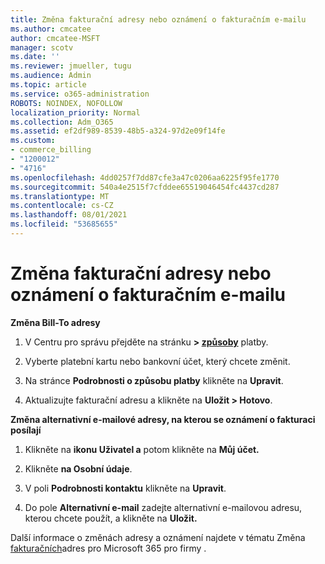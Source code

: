 ```yaml
---
title: Změna fakturační adresy nebo oznámení o fakturačním e-mailu
ms.author: cmcatee
author: cmcatee-MSFT
manager: scotv
ms.date: ''
ms.reviewer: jmueller, tugu
ms.audience: Admin
ms.topic: article
ms.service: o365-administration
ROBOTS: NOINDEX, NOFOLLOW
localization_priority: Normal
ms.collection: Adm_O365
ms.assetid: ef2df989-8539-48b5-a324-97d2e09f14fe
ms.custom:
- commerce_billing
- "1200012"
- "4716"
ms.openlocfilehash: 4dd0257f7dd87cfe3a47c0206aa6225f95fe1770
ms.sourcegitcommit: 540a4e2515f7cfddee65519046454fc4437cd287
ms.translationtype: MT
ms.contentlocale: cs-CZ
ms.lasthandoff: 08/01/2021
ms.locfileid: "53685655"
---
```

# <a name="change-billing-address-or-billing-email-notifications"></a>Změna fakturační adresy nebo oznámení o fakturačním e-mailu

**Změna Bill-To adresy**

1. V Centru pro správu přejděte na stránku **> [způsoby](https://go.microsoft.com/fwlink/p/?linkid=2018806)** platby.

2. Vyberte platební kartu nebo bankovní účet, který chcete změnit.

3. Na stránce **Podrobnosti o způsobu platby** klikněte na **Upravit**.

4. Aktualizujte fakturační adresu a klikněte na **Uložit > Hotovo**.

**Změna alternativní e-mailové adresy, na kterou se oznámení o fakturaci posílají** 

1. Klikněte na **ikonu Uživatel a** potom klikněte na **Můj účet.**

2. Klikněte **na Osobní údaje**.

3. V poli **Podrobnosti kontaktu** klikněte na **Upravit**.

4. Do pole **Alternativní e-mail** zadejte alternativní e-mailovou adresu, kterou chcete použít, a klikněte na **Uložit.**

Další informace o změnách adresy a oznámení najdete v tématu Změna [fakturačních](/microsoft-365/commerce/billing-and-payments/change-your-billing-addresses)adres pro Microsoft 365 pro firmy .
